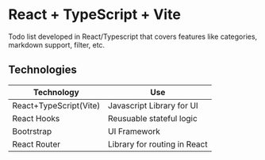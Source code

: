 # React + TypeScript + Vite

Todo list developed in React/Typescript that covers features like categories, markdown support, filter, etc.

## Technologies

| Technology          | Use                                                 |
| ---------------     | --------------------------------------------------- |
| React+TypeScript(Vite)     | Javascript Library for UI                           |
| React Hooks         | Reusuable stateful logic                            |
| Bootrstrap   |  UI Framework                                  |
| React Router     | Library for routing in React                                          |

